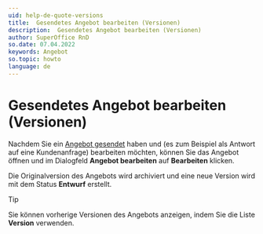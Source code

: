 ```yaml
---
uid: help-de-quote-versions
title:  Gesendetes Angebot bearbeiten (Versionen)
description:  Gesendetes Angebot bearbeiten (Versionen)
author: SuperOffice RnD
so.date: 07.04.2022
keywords: Angebot
so.topic: howto
language: de
---
```


# Gesendetes Angebot bearbeiten (Versionen)

Nachdem Sie ein [Angebot gesendet][1] haben und (es zum Beispiel als Antwort auf eine Kundenanfrage) bearbeiten möchten, können Sie das Angebot öffnen und im Dialogfeld **Angebot bearbeiten** auf **Bearbeiten** klicken.

Die Originalversion des Angebots wird archiviert und eine neue Version wird mit dem Status **Entwurf** erstellt.

> [!TIP]
> Sie können vorherige Versionen des Angebots anzeigen, indem Sie die Liste **Version** verwenden.

<!-- Referenced links -->
[1]: send.md

<!-- Referenced images -->